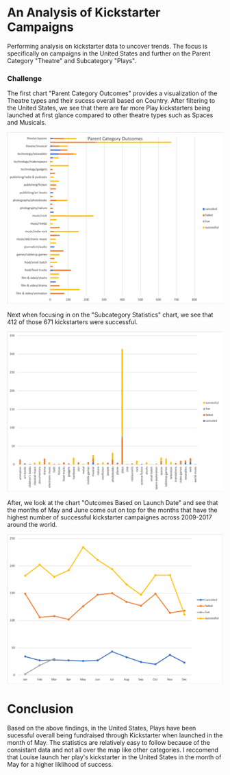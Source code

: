 # An Analysis of Kickstarter Campaigns
Performing analysis on kickstarter data to uncover trends. The focus is specifically on campaigns in the United States and further on the Parent Category "Theatre" and Subcategory "Plays".

### Challenge

The first chart "Parent Category Outcomes" provides a visualization of the Theatre types and their sucess overall based on Country. After filtering to the United States, we see that there are far more Play kickstarters being launched at first glance compared to other theatre types such as Spaces and Musicals.

![Parent Category Outcomes](https://github.com/alyssavonyokes/kickstarter-analysis/blob/master/Parent%20Category%20Outcomes.png)

Next when focusing in on the "Subcategory Statistics" chart, we see that 412 of those 671 kickstarters were successful.

![Subcategory Statistics](https://github.com/alyssavonyokes/kickstarter-analysis/blob/master/Subcategory%20Statistics.png)

After, we look at the chart "Outcomes Based on Launch Date" and see that the months of May and June come out on top for the months that have the highest number of successful kickstarter campaignes across 2009-2017 around the world.

![Outcomes Based on Launch Date](https://github.com/alyssavonyokes/kickstarter-analysis/blob/master/Outcomes%20Based%20on%20Launch%20Date.png)

# Conclusion

Based on the above findings, in the United States, Plays have been sucessful overall being fundraised through Kickstarter when launched in the month of May. The statistics are relatively easy to follow because of the consistant data and not all over the map like other categories. I reccomend that Louise launch her play's kickstarter in the United States in the month of May for a higher liklihood of success. 
